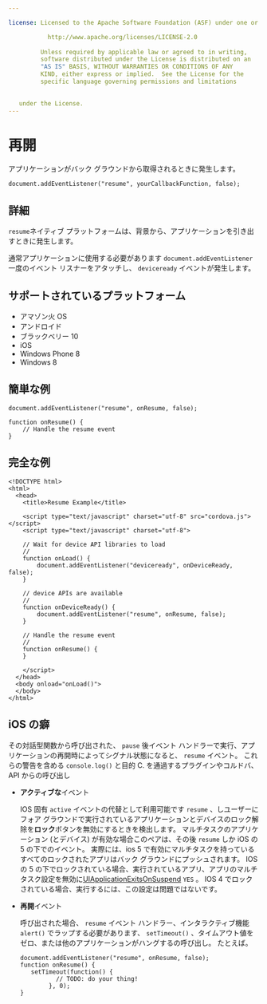 ```yaml
---

license: Licensed to the Apache Software Foundation (ASF) under one or more contributor license agreements. See the NOTICE file distributed with this work for additional information regarding copyright ownership. The ASF licenses this file to you under the Apache License, Version 2.0 (the "License"); you may not use this file except in compliance with the License. You may obtain a copy of the License at

           http://www.apache.org/licenses/LICENSE-2.0
    
         Unless required by applicable law or agreed to in writing,
         software distributed under the License is distributed on an
         "AS IS" BASIS, WITHOUT WARRANTIES OR CONDITIONS OF ANY
         KIND, either express or implied.  See the License for the
         specific language governing permissions and limitations
    

   under the License.
---
```


# 再開

アプリケーションがバック グラウンドから取得されるときに発生します。

    document.addEventListener("resume", yourCallbackFunction, false);
    

## 詳細

`resume`ネイティブ プラットフォームは、背景から、アプリケーションを引き出すときに発生します。

通常アプリケーションに使用する必要があります `document.addEventListener` 一度のイベント リスナーをアタッチし、 `deviceready` イベントが発生します。

## サポートされているプラットフォーム

*   アマゾン火 OS
*   アンドロイド
*   ブラックベリー 10
*   iOS
*   Windows Phone 8
*   Windows 8

## 簡単な例

    document.addEventListener("resume", onResume, false);
    
    function onResume() {
        // Handle the resume event
    }
    

## 完全な例

    <!DOCTYPE html>
    <html>
      <head>
        <title>Resume Example</title>
    
        <script type="text/javascript" charset="utf-8" src="cordova.js"></script>
        <script type="text/javascript" charset="utf-8">
    
        // Wait for device API libraries to load
        //
        function onLoad() {
            document.addEventListener("deviceready", onDeviceReady, false);
        }
    
        // device APIs are available
        //
        function onDeviceReady() {
            document.addEventListener("resume", onResume, false);
        }
    
        // Handle the resume event
        //
        function onResume() {
        }
    
        </script>
      </head>
      <body onload="onLoad()">
      </body>
    </html>
    

## iOS の癖

その対話型関数から呼び出された、 `pause` 後イベント ハンドラーで実行、アプリケーションの再開時によってシグナル状態になると、 `resume` イベント。 これらの警告を含める `console.log()` と目的 C. を通過するプラグインやコルドバ、API からの呼び出し

*   **アクティブな**イベント
    
    IOS 固有 `active` イベントの代替として利用可能です `resume` 、しユーザーにフォア グラウンドで実行されているアプリケーションとデバイスのロック解除を**ロック**ボタンを無効にするときを検出します。 マルチタスクのアプリケーション (とデバイス) が有効な場合このペアは、その後 `resume` しか iOS の 5 の下でのイベント。 実際には、ios 5 で有効にマルチタスクを持っているすべてのロックされたアプリはバック グラウンドにプッシュされます。 IOS の 5 の下でロックされている場合、実行されているアプリ、アプリのマルチタスク設定を無効に[UIApplicationExitsOnSuspend][1] `YES` 。 IOS 4 でロックされている場合、実行するには、この設定は問題ではないです。

*   **再開**イベント
    
    呼び出された場合、 `resume` イベント ハンドラー、インタラクティブ機能 `alert()` でラップする必要があります、 `setTimeout()` 、タイムアウト値をゼロ、または他のアプリケーションがハングするの呼び出し。 たとえば。
    
        document.addEventListener("resume", onResume, false);
        function onResume() {
           setTimeout(function() {
                  // TODO: do your thing!
                }, 0);
        }
        

 [1]: http://developer.apple.com/library/ios/#documentation/general/Reference/InfoPlistKeyReference/Articles/iPhoneOSKeys.html